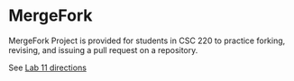 # MergeFork

MergeFork Project is provided for students in CSC 220 to practice forking, revising, and issuing a pull request on a repository.

See [Lab 11 directions](http://raider.mountunion.edu/csc/CSC220/Spring2017/Labs/Lab11/index.htm)
